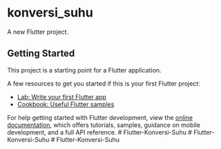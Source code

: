 # konversi_suhu

A new Flutter project.

## Getting Started

This project is a starting point for a Flutter application.

A few resources to get you started if this is your first Flutter project:

- [Lab: Write your first Flutter app](https://docs.flutter.dev/get-started/codelab)
- [Cookbook: Useful Flutter samples](https://docs.flutter.dev/cookbook)

For help getting started with Flutter development, view the
[online documentation](https://docs.flutter.dev/), which offers tutorials,
samples, guidance on mobile development, and a full API reference.
#   F l u t t e r - K o n v e r s i - S u h u  
 #   F l u t t e r - K o n v e r s i - S u h u  
 #   F l u t t e r - K o n v e r s i - S u h u  
 